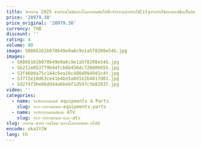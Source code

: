 ```yaml
---
title: จักรยาน 2025 ขายร้อนไขมันยางโลหะผสมพับไฟฟ้าจักรยานสําหรับใช้Cityสําหรับใช้ตลาดแฟชั่นเป็นมิตรกับสิ่งแวดล้อม 20 นิ้ว * 4.0 จักรยาน
price: '28979.38'
price_original: '28979.38'
currency: THB
discount: ''
rating: 4
volume: 80
image: S0866161b070b49e9a6c9e1a5f8208e54G.jpg
images:
  - S0866161b070b49e9a6c9e1a5f8208e54G.jpg
  - Sb211e053779b44fcb6b456dc726606655.jpg
  - S3f460da75c144c6ea16c48840949d1c4Y.jpg
  - S3772e10d63ce41b4be5a0d1e2b4017d01.jpg
  - Sd274f3be8bdd44a6bebf1d597c5b8293Y.jpg
video: ''
categories:
  - name: รถจักรยานยนต์ equipments & Parts
    slug: รถจ-กรยานยนต-equipments-parts
  - name: รถจักรยานยนต์และ ATV
    slug: รถจ-กรยานยนต-และ-atv
slug: กรยาน-ขายร-อนไขม-นยางโลหะผสมพ-บไฟฟ
encode: oka1YJW
lang: th
---
```

  
